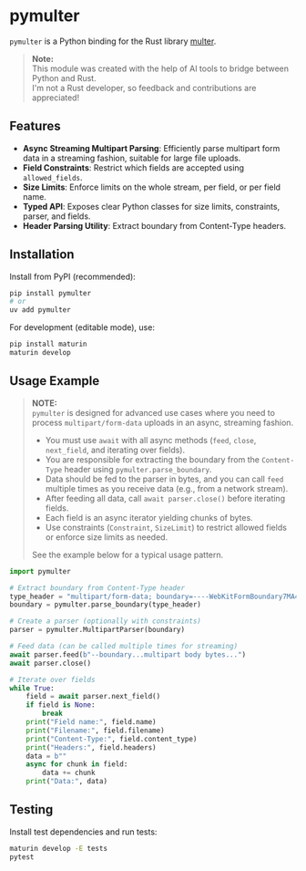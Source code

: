 # pymulter

`pymulter` is a Python binding for the Rust library [multer](https://github.com/rwf2/multer).

> **Note:**  
> This module was created with the help of AI tools to bridge between Python and Rust.  
> I'm not a Rust developer, so feedback and contributions are appreciated!

## Features

- **Async Streaming Multipart Parsing**: Efficiently parse multipart form data in a streaming fashion, suitable for large file uploads.
- **Field Constraints**: Restrict which fields are accepted using `allowed_fields`.
- **Size Limits**: Enforce limits on the whole stream, per field, or per field name.
- **Typed API**: Exposes clear Python classes for size limits, constraints, parser, and fields.
- **Header Parsing Utility**: Extract boundary from Content-Type headers.

## Installation

Install from PyPI (recommended):

```bash
pip install pymulter
# or
uv add pymulter
```

For development (editable mode), use:

```bash
pip install maturin
maturin develop
```

## Usage Example

> **NOTE:**  
> `pymulter` is designed for advanced use cases where you need to process `multipart/form-data` uploads in an async, streaming fashion.  
>
> - You must use `await` with all async methods (`feed`, `close`, `next_field`, and iterating over fields).
> - You are responsible for extracting the boundary from the `Content-Type` header using `pymulter.parse_boundary`.
> - Data should be fed to the parser in bytes, and you can call `feed` multiple times as you receive data (e.g., from a network stream).
> - After feeding all data, call `await parser.close()` before iterating fields.
> - Each field is an async iterator yielding chunks of bytes.
> - Use constraints (`Constraint`, `SizeLimit`) to restrict allowed fields or enforce size limits as needed.
>
> See the example below for a typical usage pattern.

```python
import pymulter

# Extract boundary from Content-Type header
type_header = "multipart/form-data; boundary=----WebKitFormBoundary7MA4YWxkTrZu0gW"
boundary = pymulter.parse_boundary(type_header)

# Create a parser (optionally with constraints)
parser = pymulter.MultipartParser(boundary)

# Feed data (can be called multiple times for streaming)
await parser.feed(b"--boundary...multipart body bytes...")
await parser.close()

# Iterate over fields
while True:
    field = await parser.next_field()
    if field is None:
        break
    print("Field name:", field.name)
    print("Filename:", field.filename)
    print("Content-Type:", field.content_type)
    print("Headers:", field.headers)
    data = b""
    async for chunk in field:
        data += chunk
    print("Data:", data)
```

## Testing

Install test dependencies and run tests:

```bash
maturin develop -E tests
pytest
```
